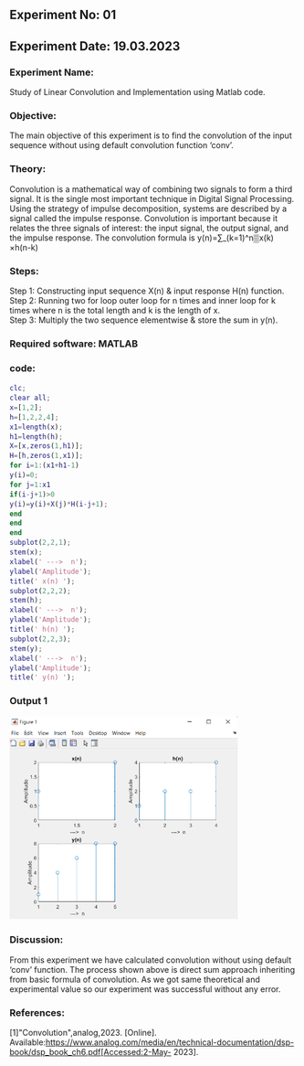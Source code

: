 ## Experiment No: 01
## Experiment Date: 19.03.2023
### Experiment Name:
Study of Linear Convolution and Implementation using Matlab code.
### Objective: 
The main objective of this experiment is to find the convolution of the input sequence without using default convolution function ‘conv’.
### Theory:
Convolution is a mathematical way of combining two signals to form a third signal. It is the single most important technique in Digital Signal Processing. Using the strategy of impulse decomposition, systems are described by a signal called the impulse response. Convolution is important because it relates the three signals of interest: the input signal, the output signal, and the impulse response.
The convolution formula is
		              y(n)=∑_(k=1)^n▒x(k) ×h(n-k)
### Steps:
Step 1: Constructing input sequence X(n) & input response H(n) function.
<br>
Step 2: Running two for loop outer loop for n times and inner loop for k times where n is the total length and k is the length of x.
<br>
Step 3: Multiply the two sequence elementwise & store the sum in y(n).
### Required software: MATLAB
### code:
```matlab
clc;
clear all;
x=[1,2];
h=[1,2,2,4];
x1=length(x);
h1=length(h);
X=[x,zeros(1,h1)];
H=[h,zeros(1,x1)];
for i=1:(x1+h1-1)
y(i)=0;
for j=1:x1
if(i-j+1)>0
y(i)=y(i)+X(j)*H(i-j+1);
end
end
end
subplot(2,2,1);
stem(x);
xlabel(' --->  n');
ylabel('Amplitude');
title(' x(n) ');
subplot(2,2,2);
stem(h);
xlabel(' --->  n');
ylabel('Amplitude');
title(' h(n) ');
subplot(2,2,3);
stem(y);
xlabel(' --->  n');
ylabel('Amplitude');
title(' y(n) ');
```


### Output 1
<img width="400" alt="Output1" src="https://github.com/Anika-nawer/ECE-4124-DSP-Lab-Reports/blob/main/Lab%2001/convolution.png">

### Discussion: 
From this experiment we have calculated convolution without using default ‘conv’ function. The process shown above is direct sum approach inheriting from basic formula of convolution. As we got same theoretical and experimental value so our experiment was successful without any error.
### References:
[1]"Convolution",analog,2023. [Online]. Available:https://www.analog.com/media/en/technical-documentation/dsp-book/dsp_book_ch6.pdf[Accessed:2-May- 2023].

